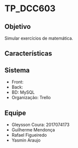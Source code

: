 # TP_DCC603

## Objetivo

  Simular exercícios de matemática.

## Características

## Sistema
  
 - Front:
 - Back:
 - BD: MySQL
 - Organização: Trello

## Equipe

 - Gleysson Coura: 2017074173
 - Guilherme Mendonça 
 - Rafael Figueiredo 
 - Yasmin Araujo  
